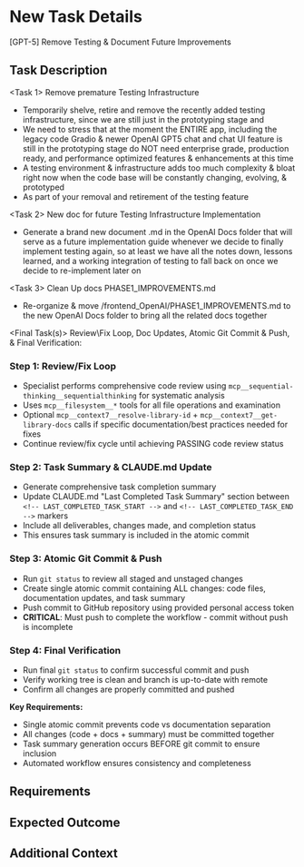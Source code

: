 # New Task Details

[GPT-5] Remove Testing & Document Future Improvements

## Task Description

<Task 1> Remove premature Testing Infrastructure

- Temporarily shelve, retire and remove the recently added testing infrastructure, since we are still just in the prototyping stage and
- We need to stress that at the moment the ENTIRE app, including the legacy code Gradio & newer OpenAI GPT5 chat and chat UI feature is still in the prototyping stage do NOT need enterprise grade, production ready, and performance optimized features & enhancements at this time
- A testing environment & infrastructure adds too much complexity & bloat right now when the code base will be constantly changing, evolving, & prototyped
- As part of your removal and retirement of the testing feature

<Task 2> New doc for future Testing Infrastructure Implementation

- Generate a brand new document .md in the OpenAI Docs folder that will serve as a future implementation guide whenever we decide to finally implement testing again, so at least we have all the notes down, lessons learned, and a working integration of testing to fall back on once we decide to re-implement later on

<Task 3> Clean Up docs PHASE1_IMPROVEMENTS.md

- Re-organize & move /frontend_OpenAI/PHASE1_IMPROVEMENTS.md to the new OpenAI Docs folder to bring all the related docs together

<Final Task(s)> Review\Fix Loop, Doc Updates, Atomic Git Commit & Push, & Final Verification:

### Step 1: Review/Fix Loop

- Specialist performs comprehensive code review using `mcp__sequential-thinking__sequentialthinking` for systematic analysis
- Uses `mcp__filesystem__*` tools for all file operations and examination
- Optional `mcp__context7__resolve-library-id` + `mcp__context7__get-library-docs` calls if specific documentation/best practices needed for fixes
- Continue review/fix cycle until achieving PASSING code review status

### Step 2: Task Summary & CLAUDE.md Update

- Generate comprehensive task completion summary
- Update CLAUDE.md "Last Completed Task Summary" section between `<!-- LAST_COMPLETED_TASK_START -->` and `<!-- LAST_COMPLETED_TASK_END -->` markers
- Include all deliverables, changes made, and completion status
- This ensures task summary is included in the atomic commit

### Step 3: Atomic Git Commit & Push

- Run `git status` to review all staged and unstaged changes
- Create single atomic commit containing ALL changes: code files, documentation updates, and task summary
- Push commit to GitHub repository using provided personal access token
- **CRITICAL**: Must push to complete the workflow - commit without push is incomplete

### Step 4: Final Verification

- Run final `git status` to confirm successful commit and push
- Verify working tree is clean and branch is up-to-date with remote
- Confirm all changes are properly committed and pushed

**Key Requirements:**

- Single atomic commit prevents code vs documentation separation
- All changes (code + docs + summary) must be committed together
- Task summary generation occurs BEFORE git commit to ensure inclusion
- Automated workflow ensures consistency and completeness

## Requirements

## Expected Outcome

## Additional Context
